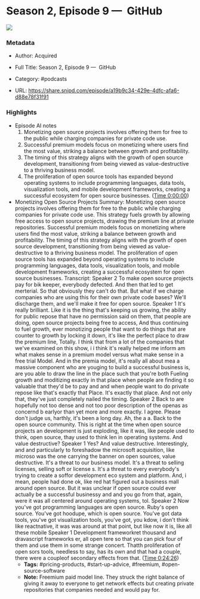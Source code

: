 # Season 2, Episode 9 —  GitHub

![](https://images.weserv.nl/?url=https%3A%2F%2Fssl-static.libsyn.com%2Fp%2Fassets%2Fe%2F8%2Ff%2F2%2Fe8f2ece41136eb9f88c4a68c3ddbc4f2%2FAlbum_Art_Season_10_Vanta_copy.png&w=100&h=100)

### Metadata

- Author: Acquired
- Full Title: Season 2, Episode 9 —  GitHub
- Category: #podcasts



- URL: https://share.snipd.com/episode/a19b9c34-429e-4dfc-afa6-d88e78f31f91

### Highlights

- Episode AI notes
  1. Monetizing open source projects involves offering them for free to the public while charging companies for private code use.
  2. Successful premium models focus on monetizing where users find the most value, striking a balance between growth and profitability.
  3. The timing of this strategy aligns with the growth of open source development, transitioning from being viewed as value-destructive to a thriving business model.
  4. The proliferation of open source tools has expanded beyond operating systems to include programming languages, data tools, visualization tools, and mobile development frameworks, creating a successful ecosystem for open source businesses. ([Time 0:00:00](https://share.snipd.com/episode-takeaways/d2d49b74-0832-4d21-afe9-e49802772cc2))
- Monetizing Open Source Projects
  Summary:
  Monetizing open source projects involves offering them for free to the public while charging companies for private code use.
  This strategy fuels growth by allowing free access to open source projects, drawing the premium line at private repositories. Successful premium models focus on monetizing where users find the most value, striking a balance between growth and profitability.
  The timing of this strategy aligns with the growth of open source development, transitioning from being viewed as value-destructive to a thriving business model.
  The proliferation of open source tools has expanded beyond operating systems to include programming languages, data tools, visualization tools, and mobile development frameworks, creating a successful ecosystem for open source businesses.
  Transcript:
  Speaker 2
  To make open source projects pay for bik keeper, everybody defected. And then that led to get merterial. So that obviously they can't do that. But what if we charge companies who are using this for their own private code bases? We'll discharge them, and we'll make it free for open source.
  Speaker 1
  It's really brilliant. Like it is the thing that's keeping us growing, the ability for public repose that have no permission said on them, that people are doing, open source projects being free to access, And thus continuing to fuel growth, ever monotizing people that want to do things that are counter to growth by locking it down, it's like the perfect place to draw the premium line, Totally. I think that from a lot of the companies that we've examined on this show, i i think it's really helped me inform am what makes sense in a premium model versus what make sense in a free trial Model. And in the premia model, it's really all about mea a massive component who are youging to build a successful business is, are you able to draw the line in the place such that you're both Fueling growth and moditizing exactly in that place when people are finding it so valuable that they'd be to pay and and when people want to do private repose like that's exactly that Place. It's exactly that place. And not only that, they've just completely nailed the timing.
  Speaker 2
  Back to are hopefully not too dense and not too poor description of the openas as concernd b earlyor than yet more and more exactly. I agree. Please don't judge us, harthly, it's been a long day. Ah, the a a. Back to the open source community. This is right at the time when open source projects an development is just exploding, like it was, like people used to think, open source, thay used to think len in operating systems. And value destructive?
  Speaker 1
  Yes? And value destructive. Interestingly, and and particularly to foreshadow the microsoft acquisition, like microso was the one carrying the banner on open sources, value destructive. It's a threat to our business model. It's a threat to selling licenses, selling soft or license s. It's a threat to every everybody's trying to create a soffor development eco system and platform. And, i mean, people had done ok, like red hat figured out a business mall around open source. But it was unclear if open source could ever actually be a successful businessy and and you go from that, again, were it was all centered around operating systems, tol.
  Speaker 2
  Now you've got programming languages are open source. Ruby's open source. You've got hoodupe, which is open source. You've got data tools, you've got visualization tools, you've got, you kdow, i don't think like reactnative, it was was around at that point, but like now it is, like all these mobile
  Speaker 1
  Development frameworkret thousand and dravascript frameworks er, all open tere so that you can pick four of them and use them in some strange concert. Thatth proliferation of open sors tools, needless to say, has its own and that had a couple, there were a coupleof secondary effects from that. ([Time 0:24:26](https://share.snipd.com/snip/b7fc97db-615d-4d83-8e15-e2fac957b08c))
    - **Tags:** #pricing-products, #start-up-advice, #freemium, #open-source-software
    - **Note:** Freemium paid model line. They struck the right balance of giving it away to everyone to get network effects but creating private repositories that companies needed and would pay for.
